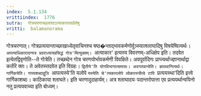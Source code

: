 ```yaml
---
index:  5.1.134
vrittiindex:  1776
sutra:  गोत्रचरणाच्छ्लाघाऽत्याकारतदवेतेषु
vritti:  balamanorama 
---
```


गोत्रचरणात्। गोत्रप्रत्ययान्ताच्छाखाध्येतृवाचिनश्च षष्ठ�न्ताद्भावकर्मणोर्वुञ्स्यात्श्लाघादिषु विषयेष्वित्यर्थः। `अपत्याधिकारादन्यत्र प्रवराध्यायप्रसिद्धं गोत्र'मित्युक्तम्। `अत्याकार' इत्यस्य विवरणम्-अधिक्षेप इति। तदवेत इत्येतद्विवृणोति--ते गोत्रेति। तच्छब्देन गोत्र चरणयोर्भावकर्मणी विवक्षिते। अवपूर्वादिणः प्राप्त्यर्थाज्ज्ञानार्थाद्वा कर्तरि क्तः। ते अवेतस्तदवेत इति विग्रहः। `द्वितीये'ति योगविभागात्समासः। अवगतवान्वेति। ज्ञातवानित्यर्थः। गार्गिकयेति। गाग्र्यशब्दाद्वुञि `आपत्यस्ये'ति यलोपे `यस्येति चे'त्यकारलोपे लोकात्स्त्रीत्वे टापि `प्रत्ययस्था'दिति इत्त्वे गार्गिकाशब्दः। काठिकाया श्लाघते। इति चरणादुदाहार्यम्। अत्र श्लाघादयः पदान्तरोपात्ता एव प्रत्ययर्थान्वयिनो नतु प्रत्ययवाच्या इति बोध्यम्। 


